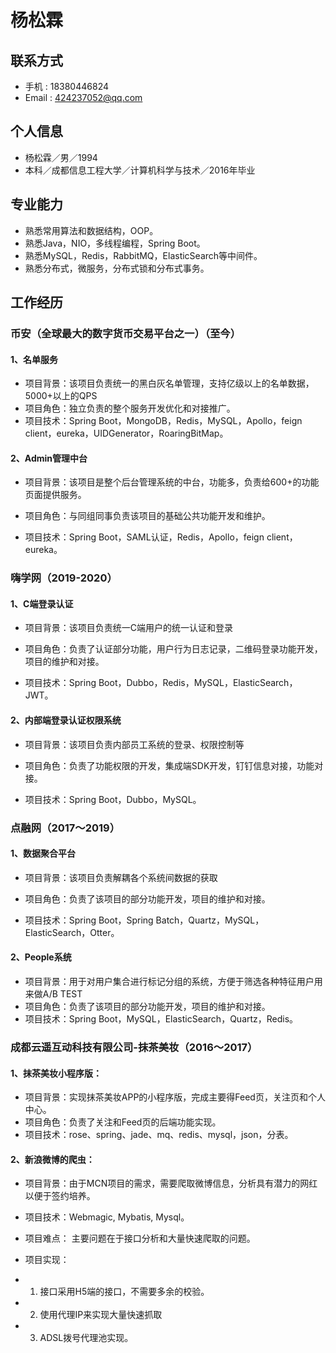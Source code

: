 # 杨松霖

## 联系方式
- 手机 : 18380446824
- Email : 424237052@qq.com

## 个人信息
- 杨松霖／男／1994
- 本科／成都信息工程大学／计算机科学与技术／2016年毕业

## 专业能力
- 熟悉常用算法和数据结构，OOP。
- 熟悉Java，NIO，多线程编程，Spring Boot。
- 熟悉MySQL，Redis，RabbitMQ，ElasticSearch等中间件。
- 熟悉分布式，微服务，分布式锁和分布式事务。

## 工作经历

### 币安（全球最大的数字货币交易平台之一）（至今）

#### 1、名单服务

- 项目背景：该项目负责统一的黑白灰名单管理，支持亿级以上的名单数据，5000+以上的QPS
- 项目角色：独立负责的整个服务开发优化和对接推广。
- 项目技术：Spring Boot，MongoDB，Redis，MySQL，Apollo，feign client，eureka，UIDGenerator，RoaringBitMap。

#### 2、Admin管理中台

- 项目背景：该项目是整个后台管理系统的中台，功能多，负责给600+的功能页面提供服务。

- 项目角色：与同组同事负责该项目的基础公共功能开发和维护。

- 项目技术：Spring Boot，SAML认证，Redis，Apollo，feign client，eureka。

### 嗨学网（2019-2020）

#### 1、C端登录认证
- 项目背景：该项目负责统一C端用户的统一认证和登录

- 项目角色：负责了认证部分功能，用户行为日志记录，二维码登录功能开发，项目的维护和对接。

- 项目技术：Spring Boot，Dubbo，Redis，MySQL，ElasticSearch，JWT。

#### 2、内部端登录认证权限系统
- 项目背景：该项目负责内部员工系统的登录、权限控制等

- 项目角色：负责了功能权限的开发，集成端SDK开发，钉钉信息对接，功能对接。

- 项目技术：Spring Boot，Dubbo，MySQL。

### 点融网（2017～2019）

#### 1、数据聚合平台
- 项目背景：该项目负责解耦各个系统间数据的获取

- 项目角色：负责了该项目的部分功能开发，项目的维护和对接。

- 项目技术：Spring Boot，Spring Batch，Quartz，MySQL，ElasticSearch，Otter。

#### 2、People系统

- 项目背景：用于对用户集合进行标记分组的系统，方便于筛选各种特征用户用来做A/B TEST
- 项目角色：负责了该项目的部分功能开发，项目的维护和对接。
- 项目技术：Spring Boot，MySQL，ElasticSearch，Quartz，Redis。

### 成都云遥互动科技有限公司-抹茶美妆（2016～2017）

#### 1、抹茶美妆小程序版：
- 项目背景：实现抹茶美妆APP的小程序版，完成主要得Feed页，关注页和个人中心。
- 项目角色：负责了关注和Feed页的后端功能实现。
- 项目技术：rose、spring、jade、mq、redis、mysql，json，分表。

#### 2、新浪微博的爬虫：
- 项目背景：由于MCN项目的需求，需要爬取微博信息，分析具有潜力的网红以便于签约培养。

- 项目技术：Webmagic, Mybatis, Mysql。

- 项目难点： 主要问题在于接口分析和大量快速爬取的问题。

- 项目实现：
- 1.  接口采用H5端的接口，不需要多余的校验。
- 2. 使用代理IP来实现大量快速抓取
- 3. ADSL拨号代理池实现。
